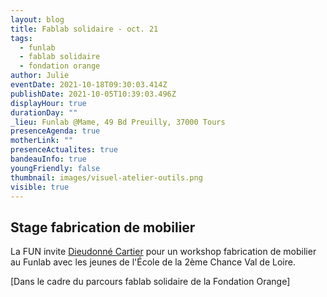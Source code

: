 ```yaml
---
layout: blog
title: Fablab solidaire - oct. 21
tags:
  - funlab
  - fablab solidaire
  - fondation orange
author: Julie
eventDate: 2021-10-18T09:30:03.414Z
publishDate: 2021-10-05T10:39:03.496Z
displayHour: true
durationDay: ""
_lieu: Funlab @Mame, 49 Bd Preuilly, 37000 Tours
presenceAgenda: true
motherLink: ""
presenceActualites: true
bandeauInfo: true
youngFriendly: false
thumbnail: images/visuel-atelier-outils.png
visible: true
---
```

## Stage fabrication de mobilier

La FUN invite [Dieudonné Cartier](http://www.dieudonnécartier.com/) pour un workshop fabrication de mobilier au Funlab avec les jeunes de l'École de la 2ème Chance Val de Loire.

[Dans le cadre du parcours fablab solidaire de la Fondation Orange]
